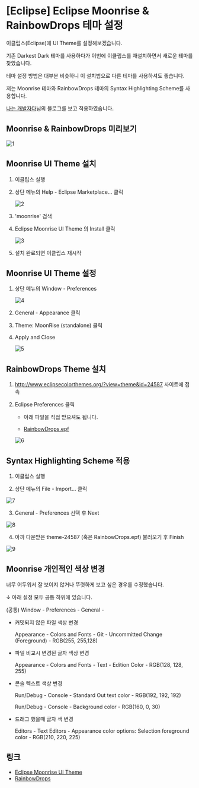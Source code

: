 # [Eclipse] Eclipse Moonrise & RainbowDrops 테마 설정

이클립스(Eclipse)에 UI Theme를 설정해보겠습니다.

기존 Darkest Dark 테마를 사용하다가 이번에 이클립스를 재설치하면서 새로운 테마를 찾았습니다.

테마 설정 방법은 대부분 비슷하니 이 설치법으로 다른 테마를 사용하셔도 좋습니다.  

저는 Moonrise 테마와 RainbowDrops 테마의 Syntax Highlighting Scheme를 사용합니다.

[나는 개발자다](https://dream-kwon.tistory.com/38)님의 블로그를 보고 적용하였습니다.



## Moonrise & RainbowDrops 미리보기

![1](1.png)



## Moonrise UI Theme 설치

1. 이클립스 실행

2. 상단 메뉴의 Help - Eclipse Marketplace... 클릭

   ![2](2.png)

3. 'moonrise' 검색

4. Eclipse Moonrise UI Theme 의 Install 클릭

   ![3](3.png)

5. 설치 완료되면 이클립스 재시작  
   


## Moonrise UI Theme 설정

1. 상단 메뉴의 Window - Preferences

   ![4](4.png)

2. General - Appearance 클릭

3. Theme: MoonRise (standalone) 클릭

4. Apply and Close

   ![5](5.png)

  


## RainbowDrops Theme 설치

1. <http://www.eclipsecolorthemes.org/?view=theme&id=24587> 사이트에 접속

2. Eclipse Preferences 클릭

   * 아래 파일을 직접 받으셔도 됩니다.

   *  [RainbowDrops.epf](RainbowDrops.epf) 

   ![6](6.png)

   


## Syntax Highlighting Scheme 적용

1. 이클립스 실행

2. 상단 메뉴의 File - Import... 클릭

![7](7.png)

3. General - Preferences 선택 후 Next

![8](8.png)

4. 아까 다운받은 theme-24587 (혹은 RainbowDrops.epf) 불러오기 후 Finish

![9](9.png)

  

## Moonrise 개인적인 색상 변경

너무 어두워서 잘 보이지 않거나 뚜렷하게 보고 싶은 경우를 수정했습니다.

↓ 아래 설정 모두 공통 하위에 있습니다.

(공통) Window - Preferences - General - 

* 커밋되지 않은 파일 색상 변경

  Appearance - Colors and Fonts - Git - Uncommitted Change (Foreground) - RGB(255, 255,128)

* 파일 비교시 변경된 글자 색상 변경

  Appearance - Colors and Fonts - Text - Edition Color - RGB(128, 128, 255)

* 콘솔 텍스트 색상 변경

  Run/Debug - Console - Standard Out text color - RGB(192, 192, 192)

  Run/Debug - Console - Background color - RGB(160, 0, 30)

* 드래그 했을때 글자 색 변경

  Editors - Text Editors - Appearance color options: Selection foreground color - RGB(210, 220, 225)




## 링크

* [Eclipse Moonrise UI Theme](https://marketplace.eclipse.org/content/eclipse-moonrise-ui-theme)
* [RainbowDrops](http://www.eclipsecolorthemes.org/?view=theme&id=24587)



